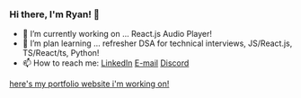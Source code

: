 ### Hi there, I'm Ryan! 👋

- 🔭 I’m currently working on ... React.js Audio Player!
- 🌱 I’m plan learning ... refresher DSA for technical interviews, JS/React.js, TS/React/ts, Python!
- 📫 How to reach me: [LinkedIn](https://www.linkedin.com/in/ryantren/)
                       [E-mail](concepting@protonmail.com)
                       [Discord](mugging/april#9006)

<a href="https://ryantren.github.io/protfolio-website/">here's my portfolio website i'm working on!<a>
